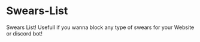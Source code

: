 # Swears-List
Swears List! Usefull if you wanna block any type of swears for your Website or discord bot!
